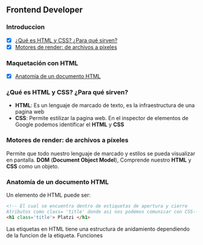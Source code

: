 ## Frontend Developer

### Introduccion
  - [x] [¿Qué es HTML y CSS? ¿Para qué sirven?](#¿-qué-es-html-y-css-?-¿-para-qué-sirven-?)
  - [x] [Motores de render: de archivos a píxeles](#motores-de-render-:-de-archivos-a-píxeles)
### Maquetación con HTML
  - [x] [Anatomía de un documento HTML](#anatomía-de-un-documento-html) 


### ¿Qué es HTML y CSS? ¿Para qué sirven?

- **HTML**: Es un lenguaje de marcado de texto, es la infraestructura de una pagina web
- **CSS**:  Permite estilizar la pagina web.
En el inspector de elementos de Google podemos identificar el **HTML** y **CSS**

### Motores de render: de archivos a píxeles

Permite que todo nuestro lenguaje de marcado y estilos se pueda visualizar en pantalla. **DOM** (__Document Object Model__), Comprende nuestro **HTML** y **CSS** como un objeto. 

### Anatomía de un documento HTML

Un elemento de HTML puede ser:
```html
<!-- El cual se encuentra dentro de estiquetas de apertura y cierre
Atributos como class= 'title' donde asi nos podemos comunicar con CSS-->
<h1 class='title'> Platzi </h1>
```
Las etiquetas en HTML tiene una estructura de anidamiento dependiendo de la funcion de la etiqueta. Funciones 

